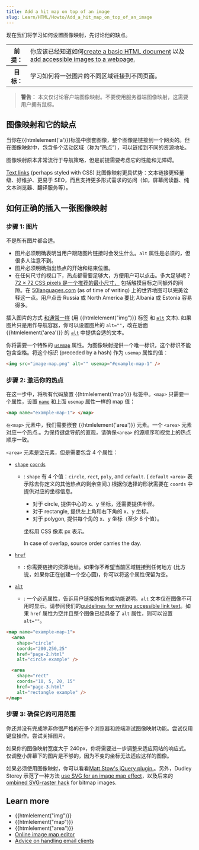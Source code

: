 ```yaml
---
title: Add a hit map on top of an image
slug: Learn/HTML/Howto/Add_a_hit_map_on_top_of_an_image
---
```


现在我们将学习如何设置图像映射，先讨论他的缺点。

<table class="learn-box standard-table">
  <tbody>
    <tr>
      <th scope="row">前提：</th>
      <td>
        你应该已经知道如何<a
          href="/zh-CN/Learn/HTML/Write_a_simple_page_in_HTML"
          >create a basic HTML document</a
        >
        以及<a href="/zh-CN/Learn/HTML/Howto/Add_images_to_a_webpage"
          >add accessible images to a webpage.</a
        >
      </td>
    </tr>
    <tr>
      <th scope="row">目标：</th>
      <td>学习如何将一张图片的不同区域链接到不同页面。</td>
    </tr>
  </tbody>
</table>

> **警告：** 本文仅讨论客户端图像映射。不要使用服务器端图像映射，这需要用户拥有鼠标。

## 图像映射和它的缺点

当你在{{htmlelement('a')}}标签中嵌套图像，整个图像是链接到一个网页的。但在图像映射中，包含多个活动区域（称为“热点”），可以链接到不同的资源地址。

图像映射原本非常流行于导航策略，但是前提需要考虑它的性能和无障碍。

[Text links](/zh-CN/Learn/HTML/Howto/Create_a_hyperlink) (perhaps styled with CSS) 比图像映射更具优势：文本链接更轻量级、好维护、更易于 SEO，而且支持更多形式需求的访问（如，屏幕阅读器、纯文本浏览器、翻译服务等）。

## 如何正确的插入一张图像映射

### 步骤 1: 图片

不是所有图片都合适。

- 图片必须明确表明当用户跟随图片链接时会发生什么。`alt` 属性是必须的，但很多人注意不到。
- 图片必须明确指出热点的开始和结束位置。
- 在任何尺寸的视口下，热点都需要足够大，方便用户可以点击。多大足够呢？[72 × 72 CSS pixels 是一个推荐的最小尺寸，](http://uxmovement.com/mobile/finger-friendly-design-ideal-mobile-touch-target-sizes/) 包括触摸目标之间额外的间隙。在 [50languages.com](http://www.goethe-verlag.com/book2/) (as of time of writing) 上的世界地图可以完美诠释这一点。用户点击 Russia 或 North America 要比 Albania 或 Estonia 容易得多。

插入图片的方式 [和通常一样](/zh-CN/Learn/HTML/Howto/Add_images_to_a_webpage) (用 {{htmlelement("img")}} 标签 和 [`alt`](/zh-CN/docs/Web/HTML/Element/img#alt) 文本). 如果图片只是用作导航容器，你可以设置图片的 `alt=""`，改在后面 {{htmlelement('area')}} 的 [`alt`](/zh-CN/docs/Web/HTML/Element/area#alt) 中提供合适的文本。

你将需要一个特殊的 [`usemap`](/zh-CN/docs/Web/HTML/Element/img#usemap) 属性。为图像映射提供一个唯一标识，这个标识不能包含空格。将这个标识 (preceded by a hash) 作为 `usemap` 属性的值：

```html
<img src="image-map.png" alt="" usemap="#example-map-1" />
```

### 步骤 2: 激活你的热点

在这一步中，将所有代码放置 {{htmlelement('map')}} 标签中。`<map>` 只需要一个属性，设置 [`name`](/zh-CN/docs/Web/HTML/Element/map#name) 和上面 `usemap` 属性一样的 map 值：

```html
<map name="example-map-1"> </map>
```

`在<map>` 元素中，我们需要嵌套 {{htmlelement('area')}} 元素。一个 `<area>` 元素对应一个热点.。为保持键盘导航的直观，请确保`<area>` 的源顺序和视觉上的热点顺序一致。

`<area>` 元素是空元素，但是需要包含 4 个属性：

- [`shape`](/zh-CN/docs/Web/HTML/Element/area#shape) [`coords`](/zh-CN/docs/Web/HTML/Element/area#coords)

  - : `shape` 有 4 个值：`circle`, `rect`, `poly`, and `default`. ( `default` `<area>` 表示除去你定义的其他热点的剩余空间.) 根据你选择的形状需要在 `coords` 中提供对应的坐标信息。

    - 对于 circle, 提供中心的 x、y 坐标，还需要提供半径。
    - 对于 rectangle, 提供左上角和右下角的 x、y 坐标。
    - 对于 polygon, 提供每个角的 x、y 坐标（至少 6 个值）。

    坐标用 CSS 像素 px 表示。

    In case of overlap, source order carries the day.

- [`href`](/zh-CN/docs/Web/HTML/Element/area#href)
  - : 你需要链接的资源地址。如果你不希望当前区域链接到任何地方 (比方说，如果你正在创建一个空心圆)，你可以将这个属性保留为空。
- [`alt`](/zh-CN/docs/Web/HTML/Element/area#alt)
  - : 一个必选属性，告诉用户链接的指向或功能说明。`alt` 文本仅在图像不可用时显示。请参阅我们的[guidelines for writing accessible link text](/zh-CN/Learn/HTML/Howto/Create_a_hyperlink#Writing_accessible_link_text)。如果 `href` 属性为空并且整个图像已经具备了 `alt` 属性，则可以设置 `alt=""`。

```html
<map name="example-map-1">
  <area
    shape="circle"
    coords="200,250,25"
    href="page-2.html"
    alt="circle example" />

  <area
    shape="rect"
    coords="10, 5, 20, 15"
    href="page-3.html"
    alt="rectangle example" />
</map>
```

### 步骤 3: 确保它的可用范围

你还并没有完成除非你很严格的在多个浏览器和终端测试图像映射功能。尝试仅用键盘操作。尝试关掉图片。

如果你的图像映射宽度大于 240px，你将需要进一步调整来适应网站的响应式。仅调整小屏幕下的图片是不够的，因为不变的坐标无法适应这样的图像。

如果必须使用图像映射，你可以看看[Matt Stow's jQuery plugin.](https://github.com/stowball/jQuery-rwdImageMaps)。另外，Dudley Storey 示范了一种方法 [use SVG for an image map effect](http://thenewcode.com/696/Using-SVG-as-an-Alternative-To-Imagemaps)，以及后来的[ombined SVG-raster hack](http://thenewcode.com/760/Create-A-Responsive-Imagemap-With-SVG) for bitmap images.

## Learn more

- {{htmlelement("img")}}
- {{htmlelement("map")}}
- {{htmlelement("area")}}
- [Online image map editor](http://www.maschek.hu/imagemap/imgmap)
- [Advice on handling email clients](http://blog.goolara.com/2014/06/05/image-maps-revisited/)
